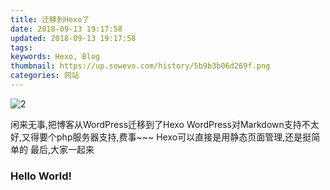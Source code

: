 ```yaml
---
title: 迁移到Hexo了
date: 2018-09-13 19:17:58
updated: 2018-09-13 19:17:58
tags:
keywords: Hexo, Blog
thumbnail: https://up.sowevo.com/history/5b9b3b06d269f.png
categories: 网站
---
```

![2](https://up.sowevo.com/history/5b9b3b06d269f.png)

闲来无事,把博客从WordPress迁移到了Hexo
WordPress对Markdown支持不太好,又得要个php服务器支持,费事\~\~\~
Hexo可以直接是用静态页面管理,还是挺简单的
最后,大家一起来

### Hello World!

